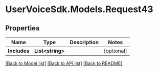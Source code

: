 # UserVoiceSdk.Models.Request43
## Properties

Name | Type | Description | Notes
------------ | ------------- | ------------- | -------------
**Includes** | **List&lt;string&gt;** |  | [optional] 

[[Back to Model list]](../README.md#documentation-for-models) [[Back to API list]](../README.md#documentation-for-api-endpoints) [[Back to README]](../README.md)

